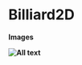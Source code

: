 # Billiard2D
<b>Images<b>


![All text](https://media4.giphy.com/media/0mMXQiKf1AqFK0jFRG/giphy.gif?cid=790b7611634fb87d4ba52bee83bba4e775f2aaf277a333bc&rid=giphy.gif&ct=g)
